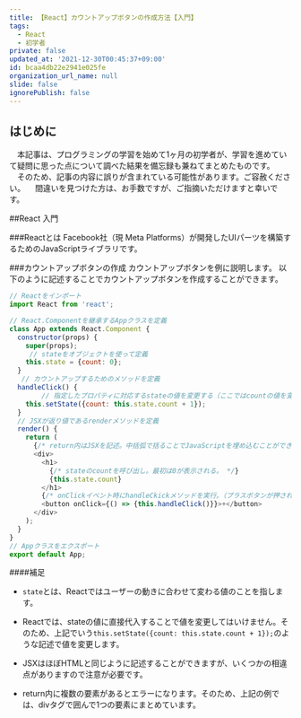 ```yaml
---
title: 【React】カウントアップボタンの作成方法【入門】
tags:
  - React
  - 初学者
private: false
updated_at: '2021-12-30T00:45:37+09:00'
id: bcaa4db22e2941e025fe
organization_url_name: null
slide: false
ignorePublish: false
---
```

## はじめに
　本記事は、プログラミングの学習を始めて1ヶ月の初学者が、学習を進めていて疑問に思った点について調べた結果を備忘録も兼ねてまとめたものです。
　そのため、記事の内容に誤りが含まれている可能性があります。ご容赦ください。
　間違いを見つけた方は、お手数ですが、ご指摘いただけますと幸いです。

##React 入門

###Reactとは
Facebook社（現 Meta Platforms）が開発したUIパーツを構築するためのJavaScriptライブラリです。

###カウントアップボタンの作成
カウントアップボタンを例に説明します。
以下のように記述することでカウントアップボタンを作成することができます。

```App.js
// Reactをインポート
import React from 'react';

// React.Componentを継承するAppクラスを定義
class App extends React.Component {
  constructor(props) {
    super(props);
     // stateをオブジェクトを使って定義
    this.state = {count: 0};
  }
   // カウントアップするためのメソッドを定義
  handleClick() {
        // 指定したプロパティに対応するstateの値を変更する（ここではcountの値を変更する）
  	this.setState({count: this.state.count + 1});
  }
  // JSXが返り値であるrenderメソッドを定義
  render() {
    return (
      {/* return内はJSXを記述。中括弧で括ることでJavaScriptを埋め込むことができる */}
      <div>
        <h1>
          {/* stateのcountを呼び出し。最初は0が表示される。 */}
          {this.state.count}
        </h1>
        {/* onClickイベント時にhandleCkickメソッドを実行。（プラスボタンが押されるとカウントアップ） */}
        <button onClick={() => {this.handleClick()}}>+</button>
      </div>
    );
  }
}
// Appクラスをエクスポート
export default App;

```

####補足

- `state`とは、Reactではユーザーの動きに合わせて変わる値のことを指します。

- Reactでは、stateの値に直接代入することで値を変更してはいけません。そのため、上記でいう`this.setState({count: this.state.count + 1});`のような記述で値を変更します。
 
- JSXはほぼHTMLと同じように記述することができますが、いくつかの相違点がありますので注意が必要です。

- return内に複数の要素があるとエラーになります。そのため、上記の例では、divタグで囲んで1つの要素にまとめています。


